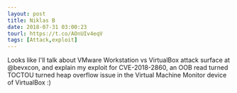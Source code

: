 ```yaml
---
layout: post
title: Niklas B
date: 2018-07-31 03:00:23
tourl: https://t.co/AOnUIv4eqV
tags: [Attack,exploit]
---
```

Looks like I'll talk about VMware Workstation vs VirtualBox attack surface at @bevxcon, and explain my exploit for CVE-2018-2860, an OOB read turned TOCTOU turned heap overflow issue in the Virtual Machine Monitor device of VirtualBox :)